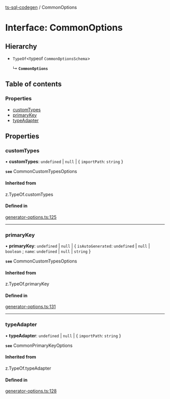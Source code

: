 [ts-sql-codegen](../README.md) / CommonOptions

# Interface: CommonOptions

## Hierarchy

- `TypeOf`<typeof `CommonOptionsSchema`\>

  ↳ **`CommonOptions`**

## Table of contents

### Properties

- [customTypes](CommonOptions.md#customtypes)
- [primaryKey](CommonOptions.md#primarykey)
- [typeAdapter](CommonOptions.md#typeadapter)

## Properties

### customTypes

• **customTypes**: `undefined` \| ``null`` \| { `importPath`: `string`  }

**`see`** CommonCustomTypesOptions

#### Inherited from

z.TypeOf.customTypes

#### Defined in

[generator-options.ts:125](https://github.com/lorefnon/ts-sql-codegen/blob/76587ea/src/generator-options.ts#L125)

___

### primaryKey

• **primaryKey**: `undefined` \| ``null`` \| { `isAutoGenerated`: `undefined` \| ``null`` \| `boolean` ; `name`: `undefined` \| ``null`` \| `string`  }

**`see`** CommonCustomTypesOptions

#### Inherited from

z.TypeOf.primaryKey

#### Defined in

[generator-options.ts:131](https://github.com/lorefnon/ts-sql-codegen/blob/76587ea/src/generator-options.ts#L131)

___

### typeAdapter

• **typeAdapter**: `undefined` \| ``null`` \| { `importPath`: `string`  }

**`see`** CommonPrimaryKeyOptions

#### Inherited from

z.TypeOf.typeAdapter

#### Defined in

[generator-options.ts:128](https://github.com/lorefnon/ts-sql-codegen/blob/76587ea/src/generator-options.ts#L128)

